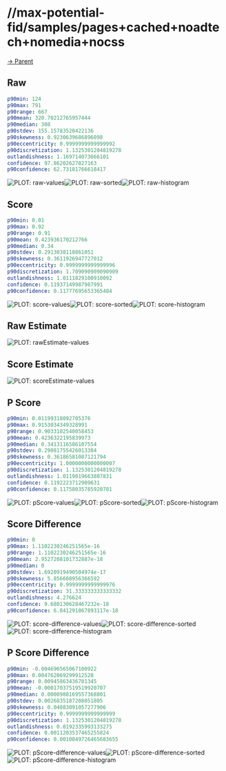 
# //max-potential-fid/samples/pages+cached+noadtech+nomedia+nocss

[→ Parent](../..)


## Raw


```yaml
p90min: 124
p90max: 791
p90range: 667
p90mean: 320.70212765957444
p90median: 308
p90stdev: 155.15783520422136
p90skewness: 0.9230639686896098
p90eccentricity: 0.9999999999999992
p90discretization: 1.1325301204819278
outlandishness: 1.169714073666101
confidence: 97.86202627827163
p90confidence: 62.73181766618417

```

![PLOT: raw-values](./raw/values.svg)![PLOT: raw-sorted](./raw/sorted.svg)![PLOT: raw-histogram](./raw/histogram.svg)
## Score


```yaml
p90min: 0.01
p90max: 0.92
p90range: 0.91
p90mean: 0.423936170212766
p90median: 0.34
p90stdev: 0.2913038118861051
p90skewness: 0.3611926947727012
p90eccentricity: 0.9999999999999996
p90discretization: 1.709090909090909
outlandishness: 1.0111829100910092
confidence: 0.11937149987987991
p90confidence: 0.11777695653365484

```

![PLOT: score-values](./score/values.svg)![PLOT: score-sorted](./score/sorted.svg)![PLOT: score-histogram](./score/histogram.svg)
## Raw Estimate

![PLOT: rawEstimate-values](./rawEstimate/values.svg)
## Score Estimate

![PLOT: scoreEstimate-values](./scoreEstimate/values.svg)
## P Score


```yaml
p90min: 0.01199318092705376
p90max: 0.9153034349328991
p90range: 0.9033102540058453
p90mean: 0.4236322195839973
p90median: 0.3413116586107554
p90stdev: 0.29081755426013384
p90skewness: 0.36186581087121794
p90eccentricity: 1.0000000000000007
p90discretization: 1.1325301204819278
outlandishness: 1.0119019663807831
confidence: 0.1192223712909631
p90confidence: 0.11758035785920781

```

![PLOT: pScore-values](./pScore/values.svg)![PLOT: pScore-sorted](./pScore/sorted.svg)![PLOT: pScore-histogram](./pScore/histogram.svg)
## Score Difference


```yaml
p90min: 0
p90max: 1.1102230246251565e-16
p90range: 1.1102230246251565e-16
p90mean: 2.9527208101732887e-18
p90median: 0
p90stdev: 1.6920919490504974e-17
p90skewness: 5.856608956366592
p90eccentricity: 0.9999999999999976
p90discretization: 31.333333333333332
outlandishness: 4.276624
confidence: 9.680130628467232e-18
p90confidence: 6.841291867893117e-18

```

![PLOT: score-difference-values](./score-difference/values.svg)![PLOT: score-difference-sorted](./score-difference/sorted.svg)![PLOT: score-difference-histogram](./score-difference/histogram.svg)
## P Score Difference


```yaml
p90min: -0.004696565067100922
p90max: 0.004762069299912528
p90range: 0.00945863436701345
p90mean: -0.00017037519519920707
p90median: 0.0000988169557368801
p90stdev: 0.0026835187208051805
p90skewness: 0.04883091057277906
p90eccentricity: 0.9999999999999999
p90discretization: 1.1325301204819278
outlandishness: 0.8192335993133275
confidence: 0.0011203537465255824
p90confidence: 0.0010849726465683655

```

![PLOT: pScore-difference-values](./pScore-difference/values.svg)![PLOT: pScore-difference-sorted](./pScore-difference/sorted.svg)![PLOT: pScore-difference-histogram](./pScore-difference/histogram.svg)